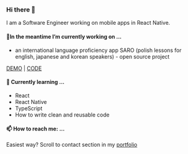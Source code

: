 ### Hi there 👋
I am a Software Engineer working on mobile apps in React Native.

#### 🔭In the meantime I’m currently working on ...
+ an international language proficiency app SARO (polish lessons for english, japanese and korean speakers) - open source project

[DEMO](https://dev--i-saro.netlify.app/)   |   [CODE](https://github.com/michalskirobert/saro-react)

#### 🌱 Currently learning ...
+ React
+ React Native
+ TypeScript
+ How to write clean and reusable code

#### 📫 How to reach me: ...
Easiest way? Scroll to contact section in my [portfolio](https://mjaskowska.github.io/portfolio/)
